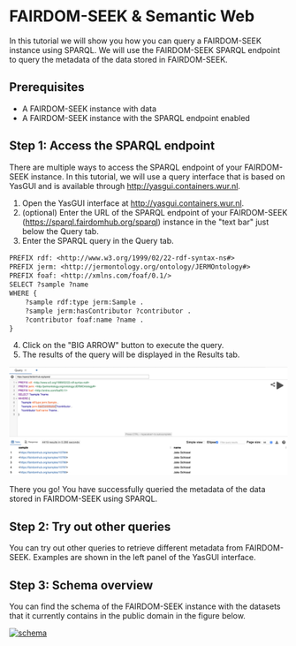 # FAIRDOM-SEEK & Semantic Web

In this tutorial we will show you how you can query a FAIRDOM-SEEK instance using SPARQL. We will use the FAIRDOM-SEEK SPARQL endpoint to query the metadata of the data stored in FAIRDOM-SEEK. 

## Prerequisites

- A FAIRDOM-SEEK instance with data
- A FAIRDOM-SEEK instance with the SPARQL endpoint enabled

## Step 1: Access the SPARQL endpoint

There are multiple ways to access the SPARQL endpoint of your FAIRDOM-SEEK instance. In this tutorial, we will use a query interface that is based on YasGUI and is available through http://yasgui.containers.wur.nl.

1. Open the YasGUI interface at http://yasgui.containers.wur.nl.
2. (optional) Enter the URL of the SPARQL endpoint of your FAIRDOM-SEEK (https://sparql.fairdomhub.org/sparql) instance in the "text bar" just below the Query tab.
3. Enter the SPARQL query in the Query tab.

```sparql
PREFIX rdf: <http://www.w3.org/1999/02/22-rdf-syntax-ns#>
PREFIX jerm: <http://jermontology.org/ontology/JERMOntology#>
PREFIX foaf: <http://xmlns.com/foaf/0.1/>
SELECT ?sample ?name
WHERE {
    ?sample rdf:type jerm:Sample .
    ?sample jerm:hasContributor ?contributor .
    ?contributor foaf:name ?name .
}
```

4. Click on the "BIG ARROW" button to execute the query.
5. The results of the query will be displayed in the Results tab.

![yasgui](images/results.png)

There you go! You have successfully queried the metadata of the data stored in FAIRDOM-SEEK using SPARQL.

## Step 2: Try out other queries

You can try out other queries to retrieve different metadata from FAIRDOM-SEEK. Examples are shown in the left panel of the YasGUI interface.

## Step 3: Schema overview

You can find the schema of the FAIRDOM-SEEK instance with the datasets that it currently contains in the public domain in the figure below.

<a href="workshop/_images/schema.svg" target="_blank">
    <img src="workshop/_images/schema.svg" alt="schema">
</a>